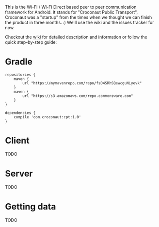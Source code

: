 This is the Wi-Fi / Wi-Fi Direct based peer to peer communication framework for Android. It stands for "Croconaut Public Transport", Croconaut was a "startup" from the times when we thought we can finish the product in three months. :) We'll use the wiki and the issues tracker for now.

Checkout the [wiki](https://github.com/croconaut/cpt/wiki) for detailed description and information or follow the quick step-by-step guide:

# Gradle

    repositories {
        maven {
            url "https://mymavenrepo.com/repo/fsD4SRhSQewcguNLyevk"
        }
        maven {
            url "https://s3.amazonaws.com/repo.commonsware.com"
        }
    }

    dependencies {
        compile 'com.croconaut:cpt:1.0'
    }

# Client
TODO

# Server
TODO

# Getting data
TODO
